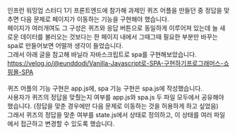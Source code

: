 인프런 워밍업 스터디 1기 프론트엔드에 참가해 과제인 퀴즈 어플을 만들던 중 정답을 맞추면 다음 문제로 페이지가 이동하는 기능을 구현해야 했습니다. <br>
페이지가 여러개여도 그 구성은 퀴즈와 응답 버튼으로 동일하게 이루어져 있는데 늘 새로운 데이터를 불러오는 것보다는 한 페이지 내에서 그때그때 필요한 부분만 바꾸는 spa로 만들어보면 어떨까 생각이 들었습니다. <br>
그래서 아래 글을 참고해 바닐라 자바스크립트로 spa를 구현해보았습니다. <br>
https://velog.io/@eunddodi/Vanilla-Javascript로-SPA-구현하기프로그래머스-쇼핑몰-SPA
<br> <br>
퀴즈 어플의 기능 구현은 app.js에, spa 기능 구현은 spa.js에 작성했습니다. <br>
사용자가 퀴즈의 정답을 맞췄는지 여부를 app.js와 spa.js 두 파일 모두에서 공유해야 했습니다. (정답을 맞춘 경우에만 다음 문제로 이동하는 것을 허용하게 하고 싶었음) <br>
그래서 퀴즈의 정답을 맞춘 여부를 state.js에서 상태로 정의하고, 이 상태를 여러 파일에서 접근하고 변경할 수 있도록 했습니다. 
